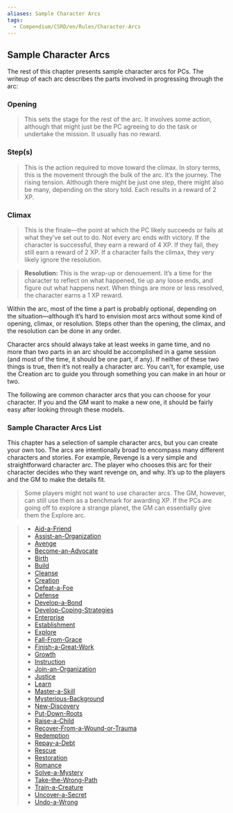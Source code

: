 ```yaml
---
aliases: Sample Character Arcs
tags:
  - Compendium/CSRD/en/Rules/Character-Arcs
---
```

  
## Sample Character Arcs  
The rest of this chapter presents sample character arcs for PCs. The writeup of each arc describes the parts involved in progressing through the arc:  
  
### Opening  
>This sets the stage for the rest of the arc. It involves some action, although that might just be the PC agreeing to do the task or undertake the mission. It usually has no reward.  
  
### Step(s)   
>This is the action required to move toward the climax. In story terms, this is the movement through the bulk of the arc. It’s the journey. The rising tension. Although there might be just one step, there might also be many, depending on the story told. Each results in a reward of 2 XP.  
  
### Climax   
>This is the finale—the point at which the PC likely succeeds or fails at what they’ve set out to do. Not every arc ends with victory. If the character is successful, they earn a reward of 4 XP. If they fail, they still earn a reward of 2 XP. If a character fails the climax, they very likely ignore the resolution.  
  
>**Resolution:** This is the wrap-up or denouement. It’s a time for the character to reflect on what happened, tie up any loose ends, and figure out what happens next. When things are more or less resolved, the character earns a 1 XP reward.   
  
  
Within the arc, most of the time a part is probably optional, depending on the situation—although it’s hard to envision most arcs without some kind of opening, climax, or resolution. Steps other than the opening, the climax, and the resolution can be done in any order.  
  
Character arcs should always take at least weeks in game time, and no more than two parts in an arc should be accomplished in a game session (and most of the time, it should be one part, if any). If neither of these two things is true, then it’s not really a character arc. You can’t, for example, use the Creation arc to guide you through something you can make in an hour or two.  
  
The following are common character arcs that you can choose for your character. If you and the GM want to make a new one, it should be fairly easy after looking through these models.  
### Sample Character Arcs List  
This chapter has a selection of sample character arcs, but you can create your own too. The arcs are intentionally broad to encompass many different characters and stories. For example, Revenge is a very simple and straightforward character arc. The player who chooses this arc for their character decides who they want revenge on, and why. It’s up to the players and the GM to make the details fit.  
>Some players might not want to use character arcs. The GM, however, can still use them as a benchmark for awarding XP. If the PCs are going off to explore a strange planet, the GM can essentially give them the Explore arc.  
  
> - [Aid-a-Friend](Aid-a-Friend.md)  
> - [Assist-an-Organization](Assist-an-Organization.md)  
> - [Avenge](Avenge.md)  
> - [Become-an-Advocate](Become-an-Advocate.md)  
> - [Birth](Birth.md)  
> - [Build](Build.md)  
> - [Cleanse](Cleanse.md)  
> - [Creation](Creation.md)  
> - [Defeat-a-Foe](Defeat-a-Foe.md)  
> - [Defense](Defense.md)  
> - [Develop-a-Bond](Develop-a-Bond.md)  
> - [Develop-Coping-Strategies](Develop-Coping-Strategies.md)  
> - [Enterprise](Enterprise.md)  
> - [Establishment](Establishment.md)  
> - [Explore](Explore.md)  
> - [Fall-From-Grace](Fall-From-Grace.md)  
> - [Finish-a-Great-Work](Finish-a-Great-Work.md)  
> - [Growth](Growth.md)  
> - [Instruction](Instruction.md)  
> - [Join-an-Organization](Join-an-Organization.md)  
> - [Justice](Justice.md)  
> - [Learn](Learn.md)  
> - [Master-a-Skill](Master-a-Skill.md)  
> - [Mysterious-Background](Mysterious-Background.md)  
> - [New-Discovery](New-Discovery.md)  
> - [Put-Down-Roots](Put-Down-Roots.md)  
> - [Raise-a-Child](Raise-a-Child.md)  
> - [Recover-From-a-Wound-or-Trauma](Recover-From-a-Wound-or-Trauma.md)  
> - [Redemption](Redemption.md)  
> - [Repay-a-Debt](Repay-a-Debt.md)  
> - [Rescue](Rescue.md)  
> - [Restoration](Restoration.md)  
> - [Romance](Romance.md)  
> - [Solve-a-Mystery](Solve-a-Mystery.md)  
> - [Take-the-Wrong-Path](Take-the-Wrong-Path.md)  
> - [Train-a-Creature](Train-a-Creature.md)  
> - [Uncover-a-Secret](Uncover-a-Secret.md)  
> - [Undo-a-Wrong](Undo-a-Wrong.md)  
>   
